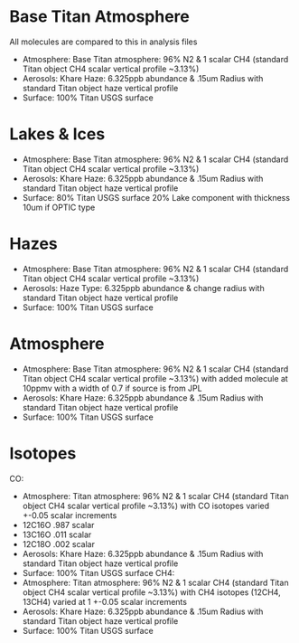 # Base Titan Atmosphere
All molecules are compared to this in analysis files
- Atmosphere: Base Titan atmosphere: 96% N2 & 1 scalar CH4 (standard Titan object CH4 scalar vertical profile ~3.13%)
- Aerosols: Khare Haze: 6.325ppb abundance & .15um Radius with standard Titan object haze vertical profile
- Surface: 100% Titan USGS surface

# Lakes & Ices
- Atmosphere: Base Titan atmosphere: 96% N2 & 1 scalar CH4 (standard Titan object CH4 scalar vertical profile ~3.13%)
- Aerosols: Khare Haze: 6.325ppb abundance & .15um Radius with standard Titan object haze vertical profile
- Surface: 80% Titan USGS surface 20% Lake component with thickness 10um if OPTIC type

# Hazes
- Atmosphere: Base Titan atmosphere: 96% N2 & 1 scalar CH4 (standard Titan object CH4 scalar vertical profile ~3.13%)
- Aerosols: Haze Type: 6.325ppb abundance & change radius with standard Titan object haze vertical profile
- Surface: 100% Titan USGS surface

# Atmosphere
- Atmosphere: Base Titan atmosphere: 96% N2 & 1 scalar CH4 (standard Titan object CH4 scalar vertical profile ~3.13%) with added molecule at 10ppmv with a width of 0.7 if source is from JPL
- Aerosols: Khare Haze: 6.325ppb abundance & .15um Radius with standard Titan object haze vertical profile
- Surface: 100% Titan USGS surface

# Isotopes
CO:
- Atmosphere: Titan atmosphere: 96% N2 & 1 scalar CH4 (standard Titan object CH4 scalar vertical profile ~3.13%) with CO isotopes varied +-0.05 scalar increments
-   12C16O .987 scalar
-   13C16O .011 scalar
-   12C18O .002 scalar
- Aerosols: Khare Haze: 6.325ppb abundance & .15um Radius with standard Titan object haze vertical profile
- Surface: 100% Titan USGS surface
CH4:
- Atmosphere: Titan atmosphere: 96% N2 & 1 scalar CH4 (standard Titan object CH4 scalar vertical profile ~3.13%) with CH4 isotopes (12CH4, 13CH4) varied at 1 +-0.05 scalar increments
- Aerosols: Khare Haze: 6.325ppb abundance & .15um Radius with standard Titan object haze vertical profile
- Surface: 100% Titan USGS surface
